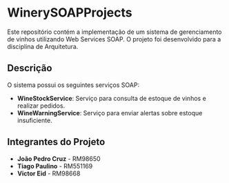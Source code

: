 # WinerySOAPProjects

Este repositório contém a implementação de um sistema de gerenciamento de vinhos utilizando Web Services SOAP. O projeto foi desenvolvido para a disciplina de Arquitetura.

## Descrição

O sistema possui os seguintes serviços SOAP:

- **WineStockService**: Serviço para consulta de estoque de vinhos e realizar pedidos.
- **WineWarningService**: Serviço para enviar alertas sobre estoque insuficiente.

## Integrantes do Projeto

- **João Pedro Cruz** - RM98650
- **Tiago Paulino** - RM551169
- **Victor Eid** - RM98668

